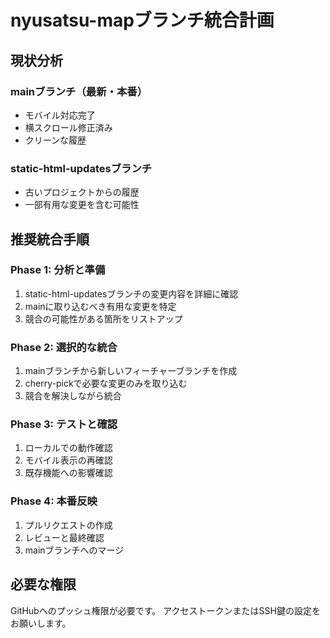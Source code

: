 # nyusatsu-mapブランチ統合計画

## 現状分析

### mainブランチ（最新・本番）
- モバイル対応完了
- 横スクロール修正済み
- クリーンな履歴

### static-html-updatesブランチ
- 古いプロジェクトからの履歴
- 一部有用な変更を含む可能性

## 推奨統合手順

### Phase 1: 分析と準備
1. static-html-updatesブランチの変更内容を詳細に確認
2. mainに取り込むべき有用な変更を特定
3. 競合の可能性がある箇所をリストアップ

### Phase 2: 選択的な統合
1. mainブランチから新しいフィーチャーブランチを作成
2. cherry-pickで必要な変更のみを取り込む
3. 競合を解決しながら統合

### Phase 3: テストと確認
1. ローカルでの動作確認
2. モバイル表示の再確認
3. 既存機能への影響確認

### Phase 4: 本番反映
1. プルリクエストの作成
2. レビューと最終確認
3. mainブランチへのマージ

## 必要な権限

GitHubへのプッシュ権限が必要です。
アクセストークンまたはSSH鍵の設定をお願いします。